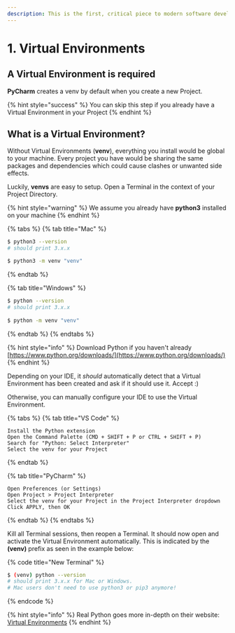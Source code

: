 ```yaml
---
description: This is the first, critical piece to modern software development with Python.
---
```


# 1. Virtual Environments

## A Virtual Environment is required

**PyCharm** creates a venv by default when you create a new Project.

{% hint style="success" %}
You can skip this step if you already have a Virtual Environment in your Project
{% endhint %}

## What is a Virtual Environment?&#x20;

Without Virtual Environments (**venv**), everything you install would be global to your machine. Every project you have would be sharing the same packages and dependencies which could cause clashes or unwanted side effects.

Luckily, **venvs** are easy to setup. Open a Terminal in the context of your Project Directory.

{% hint style="warning" %}
We assume you already have **python3** installed on your machine
{% endhint %}

{% tabs %}
{% tab title="Mac" %}
```bash
$ python3 --version
# should print 3.x.x

$ python3 -m venv "venv"
```
{% endtab %}

{% tab title="Windows" %}
```bash
$ python --version
# should print 3.x.x
 
$ python -m venv "venv"
```
{% endtab %}
{% endtabs %}

{% hint style="info" %}
Download Python if you haven't already [https://www.python.org/downloads/](https://www.python.org/downloads/)
{% endhint %}

Depending on your IDE, it _should_ automatically detect that a Virtual Environment has been created and ask if it should use it. Accept :)

Otherwise, you can manually configure your IDE to use the Virtual Environment.

{% tabs %}
{% tab title="VS Code" %}
```
Install the Python extension
Open the Command Palette (CMD + SHIFT + P or CTRL + SHIFT + P)
Search for "Python: Select Interpreter"
Select the venv for your Project
```
{% endtab %}

{% tab title="PyCharm" %}
```
Open Preferences (or Settings)
Open Project > Project Interpreter
Select the venv for your Project in the Project Interpreter dropdown
Click APPLY, then OK
```
{% endtab %}
{% endtabs %}

Kill all Terminal sessions, then reopen a Terminal. It should now open and activate the Virtual Environment automatically. This is indicated by the **(venv)** prefix as seen in the example below:

{% code title="New Terminal" %}
```bash
$ (venv) python --version
# should print 3.x.x for Mac or Windows.
# Mac users don't need to use python3 or pip3 anymore!
```
{% endcode %}

{% hint style="info" %}
Real Python goes more in-depth on their website: [Virtual Environments](https://realpython.com/python-virtual-environments-a-primer/)
{% endhint %}
